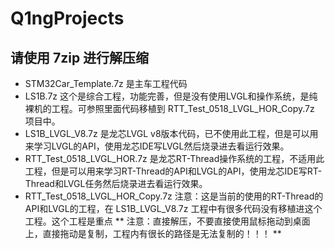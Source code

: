 # Q1ngProjects
## 请使用 7zip 进行解压缩
+ STM32Car_Template.7z               是主车工程代码
+ LS1B.7z                            这个是综合工程，功能完善，但是没有使用LVGL和操作系统，是纯裸机的工程。可参照里面代码移植到 RTT_Test_0518_LVGL_HOR_Copy.7z 项目中。
+ LS1B_LVGL_V8.7z                    是龙芯LVGL v8版本代码，已不使用此工程，但是可以用来学习LVGL的API，使用龙芯IDE写LVGL然后烧录进去看运行效果。
+ RTT_Test_0518_LVGL_HOR.7z          是龙芯RT-Thread操作系统的工程，不适用此工程，但是可以用来学习RT-Thread的API和LVGL的API，使用龙芯IDE写RT-Thread和LVGL任务然后烧录进去看运行效果。
+ RTT_Test_0518_LVGL_HOR_Copy.7z     注意：这是当前的使用的RT-Thread的API和LVGL的工程，在 LS1B_LVGL_V8.7z 工程中有很多代码没有移植进这个工程。这个工程是重点
** 注意：直接解压，不要直接使用鼠标拖动到桌面上，直接拖动是复制，工程内有很长的路径是无法复制的！！！ **
